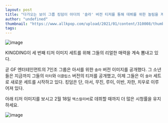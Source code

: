 ```yaml
---
layout: post
title: "다가오는 보이 그룹 킹덤이 아더의 '솔라' 버전 티저를 통해 데뷔를 위한 놀림을 계속하고 있다."
author: "undefined"
thumbnail: "https://www.allkpop.com/upload/2021/01/content/310008/thumb/1612069725-20210131-kingdom.jpg"
tags: 
---
```



![image](https://www.allkpop.com/upload/2021/01/content/310008/1612069725-20210131-kingdom.jpg)

KINGDING이 세 번째 티저 이미지 세트를 위해 그들의 리얼한 매력을 계속 뽐내고 있다.

곧 GF 엔터테인먼트의 7인조 그룹은 아서를 위한 `솔라` 버전 이미지를 공개했다. 그 소년들은 지금까지 그들의 `미터`와 `이클립스` 버전의 티저를 공개했고, 이제 그들은 이 `솔라` 세트로 새로운 세트를 시작하고 있다. 킹덤은 단, 아서, 무진, 루이, 이반, 자한, 치우로 이루어져 있다.

아래 티저 이미지를 보시고 2월 18일 `엑스칼리버`로 데뷔할 때까지 더 많은 시청률을 유지하세요.

![image](https://www.allkpop.com/upload/2021/01/content/310012/1612069920-1.jfif)